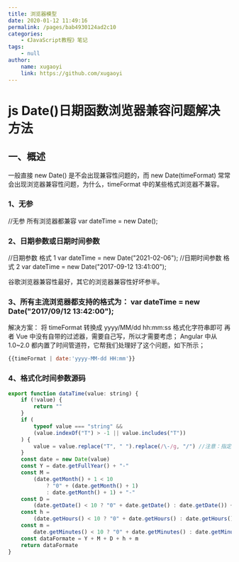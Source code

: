 ```yaml
---
title: 浏览器模型
date: 2020-01-12 11:49:16
permalink: /pages/bab4930124ad2c10
categories:
    - 《JavaScript教程》笔记
tags:
    - null
author:
    name: xugaoyi
    link: https://github.com/xugaoyi
---
```


# js Date()日期函数浏览器兼容问题解决方法

## 一、概述

一般直接 new Date() 是不会出现兼容性问题的，而 new Date(timeFormat) 常常会出现浏览器兼容性问题，为什么，timeFormat 中的某些格式浏览器不兼容。

### 1、无参

//无参 所有浏览器都兼容
var dateTime = new Date();

### 2、日期参数或日期时间参数

//日期参数 格式 1
var dateTime = new Date("2021-02-06");
//日期时间参数 格式 2
var dateTime = new Date("2017-09-12 13:41:00");

谷歌浏览器兼容性最好，其它的浏览器兼容性好坏参半。

### 3、所有主流浏览器都支持的格式为： var dateTime = new Date("2017/09/12 13:42:00");

解决方案：
将 timeFormat 转换成 yyyy/MM/dd hh:mm:ss 格式化字符串即可
再者
Vue 中没有自带的过滤器，需要自己写，所以才需要考虑；
Angular 中从 1.0~2.0 都内置了时间管道符，它帮我们处理好了这个问题，如下所示；

```js
{{timeFormat | date:'yyyy-MM-dd HH:mm'}}
```

### 4、格式化时间参数源码

```js
export function dataTime(value: string) {
    if (!value) {
        return ""
    }
    if (
        typeof value === "string" &&
        (value.indexOf("T") > -1 || value.includes("T"))
    ) {
        value = value.replace("T", " ").replace(/\-/g, "/") //注意：指定一个具体的时间转换时间戳，需要yyyy/mm/dd hh:ii:ss格式，yyyy-mm-dd在IE和Safari下是有问题的。
    }
    const date = new Date(value)
    const Y = date.getFullYear() + "-"
    const M =
        (date.getMonth() + 1 < 10
            ? "0" + (date.getMonth() + 1)
            : date.getMonth() + 1) + "-"
    const D =
        (date.getDate() < 10 ? "0" + date.getDate() : date.getDate()) + " "
    const h =
        (date.getHours() < 10 ? "0" + date.getHours() : date.getHours()) + ":"
    const m =
        date.getMinutes() < 10 ? "0" + date.getMinutes() : date.getMinutes()
    const dataFormate = Y + M + D + h + m
    return dataFormate
}
```
